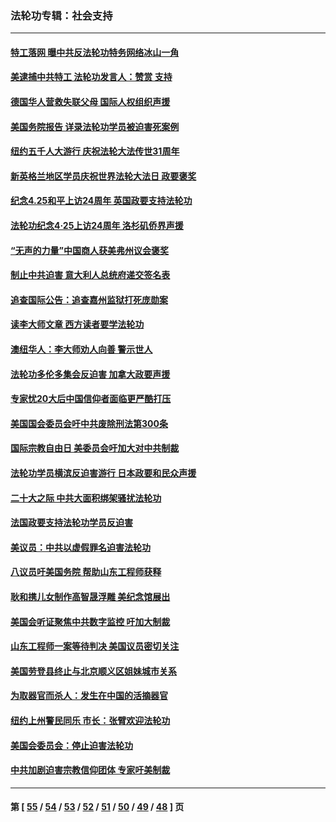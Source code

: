 ### 法轮功专辑：社会支持
---
#### [特工落网 曝中共反法轮功特务网络冰山一角](../../pages/nf4386/n14006412.md?06150430) 
#### [美逮捕中共特工 法轮功发言人：赞赏 支持](../../pages/nf4386/n14005107.md?06150430) 
#### [德国华人营救失联父母 国际人权组织声援](../../pages/nf4386/n14002019.md?06150430) 
#### [美国务院报告 详录法轮功学员被迫害死案例](../../pages/nf4386/n13997752.md?06150430) 
#### [纽约五千人大游行 庆祝法轮大法传世31周年](../../pages/nf4386/n13995110.md?06150430) 
#### [新英格兰地区学员庆祝世界法轮大法日 政要褒奖](../../pages/nf4386/n13990800.md?06150430) 
#### [纪念4.25和平上访24周年 英国政要支持法轮功](../../pages/nf4386/n13984057.md?06150430) 
#### [法轮功纪念4·25上访24周年 洛杉矶侨界声援](../../pages/nf4386/n13978796.md?06150430) 
#### [“无声的力量”中国商人获美弗州议会褒奖](../../pages/nf4386/n13941208.md?06150430) 
#### [制止中共迫害 意大利人总统府递交签名表](../../pages/nf4386/n13933726.md?06150430) 
#### [追查国际公告：追查嘉州监狱打死庞勋案](../../pages/nf4386/n13933461.md?06150430) 
#### [读李大师文章 西方读者要学法轮功](../../pages/nf4386/n13925142.md?06150430) 
#### [澳纽华人：李大师劝人向善 警示世人](../../pages/nf4386/n13924146.md?06150430) 
#### [法轮功多伦多集会反迫害 加拿大政要声援](../../pages/nf4386/n13881303.md?06150430) 
#### [专家忧20大后中国信仰者面临更严酷打压](../../pages/nf4386/n13874993.md?06150430) 
#### [美国国会委员会吁中共废除刑法第300条](../../pages/nf4386/n13868121.md?06150430) 
#### [国际宗教自由日 美委员会吁加大对中共制裁](../../pages/nf4386/n13855021.md?06150430) 
#### [法轮功学员横滨反迫害游行 日本政要和民众声援](../../pages/nf4386/n13847132.md?06150430) 
#### [二十大之际 中共大面积绑架骚扰法轮功](../../pages/nf4386/n13846381.md?06150430) 
#### [法国政要支持法轮功学员反迫害](../../pages/nf4386/n13841970.md?06150430) 
#### [美议员：中共以虚假罪名迫害法轮功](../../pages/nf4386/n13841083.md?06150430) 
#### [八议员吁美国务院 帮助山东工程师获释](../../pages/nf4386/n13836379.md?06150430) 
#### [耿和携儿女制作高智晟浮雕 美纪念馆展出](../../pages/nf4386/n13829624.md?06150430) 
#### [美国会听证聚焦中共数字监控 吁加大制裁](../../pages/nf4386/n13825083.md?06150430) 
#### [山东工程师一案等待判决 美国议员密切关注](../../pages/nf4386/n13815065.md?06150430) 
#### [美国劳登县终止与北京顺义区姐妹城市关系](../../pages/nf4386/n13811030.md?06150430) 
#### [为取器官而杀人：发生在中国的活摘器官](../../pages/nf4386/n13794731.md?06150430) 
#### [纽约上州警民同乐 市长：张臂欢迎法轮功](../../pages/nf4386/n13794375.md?06150430) 
#### [美国会委员会：停止迫害法轮功](../../pages/nf4386/n13788164.md?06150430) 
#### [中共加剧迫害宗教信仰团体 专家吁美制裁](../../pages/nf4386/n13780252.md?06150430) 

---
#### 第 [ [55](./55.md?06150430) / [54](./54.md?06150430) / [53](./53.md?06150430) / [52](./52.md?06150430) / [51](./51.md?06150430) / [50](./50.md?06150430) / [49](./49.md?06150430) / [48](./48.md?06150430) ] 页
